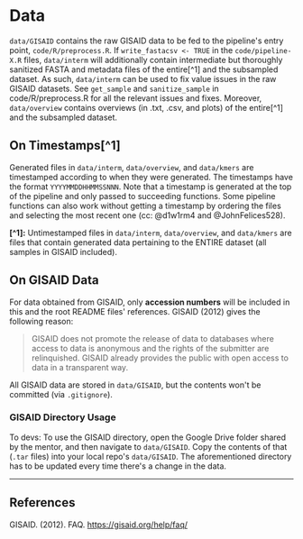 # Data
`data/GISAID` contains the raw GISAID data to be fed to the pipeline's entry point, `code/R/preprocess.R`.
If `write_fastacsv <- TRUE` in the `code/pipeline-X.R` files, `data/interm` will additionally contain intermediate but thoroughly sanitized FASTA and metadata files of the entire[^1] and the subsampled dataset.
As such, `data/interm` can be used to fix value issues in the raw GISAID datasets.
See `get_sample` and `sanitize_sample` in code/R/preprocess.R for all the relevant issues and fixes.
Moreover, `data/overview` contains overviews (in .txt, .csv, and plots) of the entire[^1] and the subsampled dataset.

## On Timestamps[^1]
Generated files in `data/interm`, `data/overview`, and `data/kmers` are timestamped according to
when they were generated. The timestamps have the format `YYYYMMDDHHMMSSNNN`. Note that
a timestamp is generated at the top of the pipeline and only passed to succeeding functions.
Some pipeline functions can also work without getting a timestamp by ordering the files
and selecting the most recent one (cc: @d1w1rm4 and @JohnFelices528).

**[^1]:** Untimestamped files in `data/interm`, `data/overview`, and `data/kmers` are
files that contain generated data pertaining to the ENTIRE dataset (all samples in GISAID included).

## On GISAID Data
For data obtained from GISAID, only **accession numbers** will be included in this and the root README files' references. GISAID (2012) gives the following reason:

> GISAID does not promote the release of data to databases where access to data is anonymous and the rights of the submitter are relinquished.  GISAID already provides the public with open access to data in a transparent way.

All GISAID data are stored in `data/GISAID`, but the contents won't be committed (via `.gitignore`).

### GISAID Directory Usage
To devs: To use the GISAID directory, open the Google Drive folder shared by the mentor, and then navigate to `data/GISAID`. Copy the contents of that (`.tar` files) into your local repo's `data/GISAID`. The aforementioned directory has to be updated every time there's a change in the data.

---
## References
GISAID. (2012). FAQ. https://gisaid.org/help/faq/
